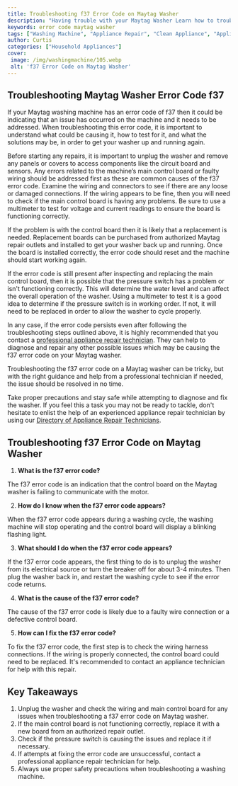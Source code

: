 ```yaml
---
title: Troubleshooting f37 Error Code on Maytag Washer
description: "Having trouble with your Maytag Washer Learn how to troubleshoot the f37 error code offering a step-by-step guide to restoring your appliance to perfect operation"
keywords: error code maytag washer
tags: ["Washing Machine", "Appliance Repair", "Clean Appliance", "Appliance Brand"]
author: Curtis
categories: ["Household Appliances"]
cover: 
 image: /img/washingmachine/105.webp
 alt: 'f37 Error Code on Maytag Washer'
---
```

## Troubleshooting Maytag Washer Error Code f37

If your Maytag washing machine has an error code of f37 then it could be indicating that an issue has occurred on the machine and it needs to be addressed. When troubleshooting this error code, it is important to understand what could be causing it, how to test for it, and what the solutions may be, in order to get your washer up and running again.

Before starting any repairs, it is important to unplug the washer and remove any panels or covers to access components like the circuit board and sensors. Any errors related to the machine’s main control board or faulty wiring should be addressed first as these are common causes of the f37 error code. Examine the wiring and connectors to see if there are any loose or damaged connections. If the wiring appears to be fine, then you will need to check if the main control board is having any problems. Be sure to use a multimeter to test for voltage and current readings to ensure the board is functioning correctly.

If the problem is with the control board then it is likely that a replacement is needed. Replacement boards can be purchased from authorized Maytag repair outlets and installed to get your washer back up and running. Once the board is installed correctly, the error code should reset and the machine should start working again.

If the error code is still present after inspecting and replacing the main control board, then it is possible that the pressure switch has a problem or isn't functioning correctly. This will determine the water level and can affect the overall operation of the washer. Using a multimeter to test it is a good idea to determine if the pressure switch is in working order. If not, it will need to be replaced in order to allow the washer to cycle properly.

In any case, if the error code persists even after following the troubleshooting steps outlined above, it is highly recommended that you contact a [professional appliance repair technician](./pages/appliance-repair-technicians). They can help to diagnose and repair any other possible issues which may be causing the f37 error code on your Maytag washer.

Troubleshooting the f37 error code on a Maytag washer can be tricky, but with the right guidance and help from a professional technician if needed, the issue should be resolved in no time. 

Take proper precautions and stay safe while attempting to diagnose and fix the washer. If you feel this a task you may not be ready to tackle, don't hesitate to enlist the help of an experienced appliance repair technician by using our [Directory of Appliance Repair Technicians](./pages/appliance-repair-technicians).

## Troubleshooting f37 Error Code on Maytag Washer 

1. **What is the f37 error code?**

The f37 error code is an indication that the control board on the Maytag washer is failing to communicate with the motor.

2. **How do I know when the f37 error code appears?**

When the f37 error code appears during a washing cycle, the washing machine will stop operating and the control board will display a blinking flashing light.

3. **What should I do when the f37 error code appears?**

If the f37 error code appears, the first thing to do is to unplug the washer from its electrical source or turn the breaker off for about 3-4 minutes. Then plug the washer back in, and restart the washing cycle to see if the error code returns. 

4. **What is the cause of the f37 error code?**

The cause of the f37 error code is likely due to a faulty wire connection or a defective control board.

5. **How can I fix the f37 error code?**

To fix the f37 error code, the first step is to check the wiring harness connections. If the wiring is properly connected, the control board could need to be replaced. It's recommended to contact an appliance technician for help with this repair.

## Key Takeaways

1. Unplug the washer and check the wiring and main control board for any issues when troubleshooting a f37 error code on Maytag washer.
2. If the main control board is not functioning correctly, replace it with a new board from an authorized repair outlet.
3. Check if the pressure switch is causing the issues and replace it if necessary.
4. If attempts at fixing the error code are unsuccessful, contact a professional appliance repair technician for help.
5. Always use proper safety precautions when troubleshooting a washing machine.
